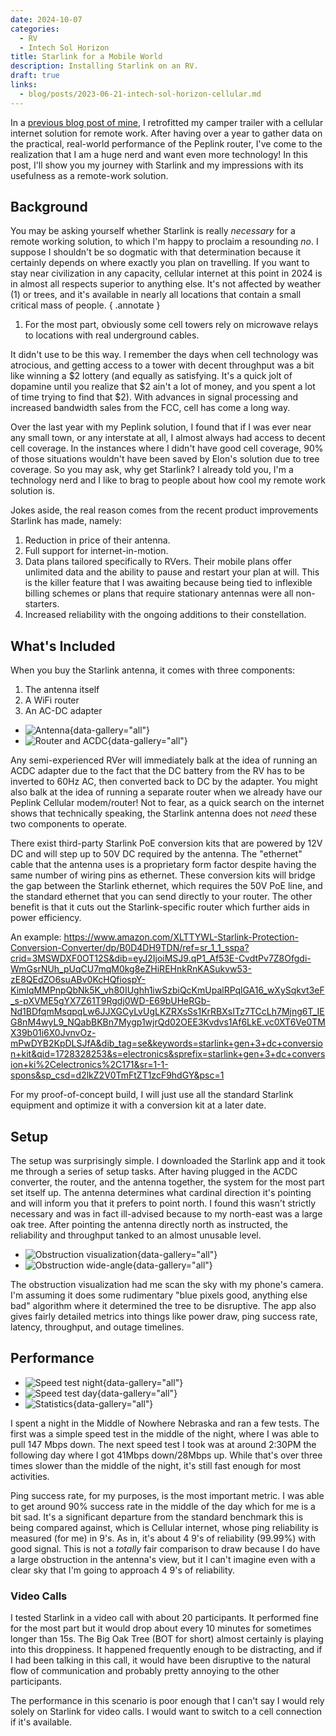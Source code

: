 ```yaml
---
date: 2024-10-07
categories:
  - RV
  - Intech Sol Horizon
title: Starlink for a Mobile World
description: Installing Starlink on an RV.
draft: true
links:
  - blog/posts/2023-06-21-intech-sol-horizon-cellular.md
---
```


In a [previous blog post of mine](2023-06-21-intech-sol-horizon-cellular.md), I retrofitted my camper trailer with a cellular internet solution for remote work. After having over a year to gather data on the practical, real-world performance of the Peplink router, I've come to the realization that I am a huge nerd and want even more technology! In this post, I'll show you my journey with Starlink and my impressions with its usefulness as a remote-work solution.

<!-- more -->

## Background

You may be asking yourself whether Starlink is really _necessary_ for a remote working solution, to which I'm happy to proclaim a resounding _no_. I suppose I shouldn't be so dogmatic with that determination because it certainly depends on where exactly you plan on travelling. If you want to stay near civilization in any capacity, cellular internet at this point in 2024 is in almost all respects superior to anything else. It's not affected by weather (1) or trees, and it's available in nearly all locations that contain a small critical mass of people.
{ .annotate }

1. For the most part, obviously some cell towers rely on microwave relays to locations with real underground cables.

It didn't use to be this way. I remember the days when cell technology was atrocious, and getting access to a tower with decent throughput was a bit like winning a $2 lottery (and equally as satisfying. It's a quick jolt of dopamine until you realize that $2 ain't a lot of money, and you spent a lot of time trying to find that $2). With advances in signal processing and increased bandwidth sales from the FCC, cell has come a long way.

Over the last year with my Peplink solution, I found that if I was ever near any small town, or any interstate at all, I almost always had access to decent cell coverage. In the instances where I didn't have good cell coverage, 90% of those situations wouldn't have been saved by Elon's solution due to tree coverage. So you may ask, why get Starlink? I already told you, I'm a technology nerd and I like to brag to people about how cool my remote work solution is.

Jokes aside, the real reason comes from the recent product improvements Starlink has made, namely:

1. Reduction in price of their antenna.
2. Full support for internet-in-motion.
3. Data plans tailored specifically to RVers. Their mobile plans offer unlimited data and the ability to pause and restart your plan at will. This is the killer feature that I was awaiting because being tied to inflexible billing schemes or plans that require stationary antennas were all non-starters.
4. Increased reliability with the ongoing additions to their constellation.

## What's Included

When you buy the Starlink antenna, it comes with three components:

1. The antenna itself
2. A WiFi router
3. An AC-DC adapter

<div class="grid cards" markdown>

- ![Antenna](https://f005.backblazeb2.com/file/landons-blog/assets/images/blog/2024-10-07-starlink-mobile/IMG_6149_down.jpg){data-gallery="all"}
- ![Router and ACDC](https://f005.backblazeb2.com/file/landons-blog/assets/images/blog/2024-10-07-starlink-mobile/IMG_6150_down.jpg){data-gallery="all"}

</div>

Any semi-experienced RVer will immediately balk at the idea of running an ACDC adapter due to the fact that the DC battery from the RV has to be inverted to 60Hz AC, then converted back to DC by the adapter. You might also balk at the idea of running a separate router when we already have our Peplink Cellular modem/router! Not to fear, as a quick search on the internet shows that technically speaking, the Starlink antenna does not _need_ these two components to operate. 

There exist third-party Starlink PoE conversion kits that are powered by 12V DC and will step up to 50V DC required by the antenna. The "ethernet" cable that the antenna uses is a proprietary form factor despite having the same number of wiring pins as ethernet. These conversion kits will bridge the gap between the Starlink ethernet, which requires the 50V PoE line, and the standard ethernet that you can send directly to your router. The other benefit is that it cuts out the Starlink-specific router which further aids in power efficiency.

An example: https://www.amazon.com/XLTTYWL-Starlink-Protection-Conversion-Converter/dp/B0D4DH9TDN/ref=sr_1_1_sspa?crid=3MSWDXF0OT12S&dib=eyJ2IjoiMSJ9.qP1_Af53E-CvdtPv7Z8Ofgdi-WmGsrNUh_pUqCU7mqM0kg8eZHiREHnkRnKASukvw53-zE8QEdZO6suABv0KcHQfiospY-KimIqMMPnpQbNk5K_vh80IUghh1iwSzbiQcKmUpalRPqlGA16_wXySqkvt3eF_s-pXVME5gYX7Z61T9Rgdj0WD-E69bUHeRGb-Nd1BDfqmMsqpqLw6JJXGCyLvUgLKZRXsSs1KrRBXsITz7TCcLh7Mjng6T_IEG8nM4wyL9_NQabBKBn7Mygp1wjrQd02OEE3Kvdvs1Af6LkE.vc0XT6Ve0TMX39b01i6X0JvnvOz-mPwDYB2KpDLSJfA&dib_tag=se&keywords=starlink+gen+3+dc+conversion+kit&qid=1728328253&s=electronics&sprefix=starlink+gen+3+dc+conversion+ki%2Celectronics%2C171&sr=1-1-spons&sp_csd=d2lkZ2V0TmFtZT1zcF9hdGY&psc=1

For my proof-of-concept build, I will just use all the standard Starlink equipment and optimize it with a conversion kit at a later date.

## Setup

The setup was surprisingly simple. I downloaded the Starlink app and it took me through a series of setup tasks. After having plugged in the ACDC converter, the router, and the antenna together, the system for the most part set itself up. The antenna determines what cardinal direction it's pointing and will inform you that it prefers to point north. I found this wasn't strictly necessary and was in fact ill-advised because to my north-east was a large oak tree. After pointing the antenna directly north as instructed, the reliability and throughput tanked to an almost unusable level.

<div class="grid cards" markdown>

- ![Obstruction visualization](https://f005.backblazeb2.com/file/landons-blog/assets/images/blog/2024-10-07-starlink-mobile/IMG_6152_down.jpg){data-gallery="all"}
- ![Obstruction wide-angle](https://f005.backblazeb2.com/file/landons-blog/assets/images/blog/2024-10-07-starlink-mobile/IMG_6154_down.jpg){data-gallery="all"}

</div>

The obstruction visualization had me scan the sky with my phone's camera. I'm assuming it does some rudimentary "blue pixels good, anything else bad" algorithm where it determined the tree to be disruptive. The app also gives fairly detailed metrics into things like power draw, ping success rate, latency, throughput, and outage timelines.

## Performance

<div class="grid cards" markdown>

- ![Speed test night](https://f005.backblazeb2.com/file/landons-blog/assets/images/blog/2024-10-07-starlink-mobile/IMG_6148_down.jpg){data-gallery="all"}
- ![Speed test day](https://f005.backblazeb2.com/file/landons-blog/assets/images/blog/2024-10-07-starlink-mobile/IMG_6155_down.jpg){data-gallery="all"}
- ![Statistics](https://f005.backblazeb2.com/file/landons-blog/assets/images/blog/2024-10-07-starlink-mobile/IMG_6156_down.jpg){data-gallery="all"}

</div>

I spent a night in the Middle of Nowhere Nebraska and ran a few tests. The first was a simple speed test in the middle of the night, where I was able to pull 147 Mbps down. The next speed test I took was at around 2:30PM the following day where I got 41Mbps down/28Mbps up. While that's over three times slower than the middle of the night, it's still fast enough for most activities.

Ping success rate, for my purposes, is the most important metric. I was able to get around 90% success rate in the middle of the day which for me is a bit sad. It's a significant departure from the standard benchmark this is being compared against, which is Cellular internet, whose ping reliability is measured (for me) in 9's. As in, it's about 4 9's of reliability (99.99%) with good signal. This is not a _totally_ fair comparison to draw because I do have a large obstruction in the antenna's view, but it I can't imagine even with a clear sky that I'm going to approach 4 9's of reliability.

### Video Calls

I tested Starlink in a video call with about 20 participants. It performed fine for the most part but it would drop about every 10 minutes for sometimes longer than 15s. The Big Oak Tree (BOT for short) almost certainly is playing into this droppiness. It happened frequently enough to be distracting, and if I had been talking in this call, it would have been disruptive to the natural flow of communication and probably pretty annoying to the other participants.

The performance in this scenario is poor enough that I can't say I would rely solely on Starlink for video calls. I would want to switch to a cell connection if it's available.
